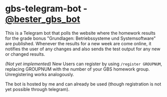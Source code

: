 # gbs-telegram-bot - [@bester_gbs_bot](https://t.me/bester_gbs_bot)
This is a Telegram bot that polls the website where the homework results for the grade bonus "Grundlagen: Betriebssysteme und Systemsoftware" are published. Whenever the results for a new week are come online, it notifies the user of any changes and also sends the test output for any new or changed results.

*(Not yet implemented)* New Users can register by using `/register GROUPNUM`, replacing GROUPNUM with the number of your GBS homework group. Unregistering works analogously.

The bot is hosted by me and can already be used (though registration is not yet possible through telegram).
